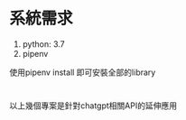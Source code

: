 # 系統需求
1. python: 3.7  
2. pipenv  
  
使用pipenv install 即可安裝全部的library  
  
# 

以上幾個專案是針對chatgpt相關API的延伸應用
